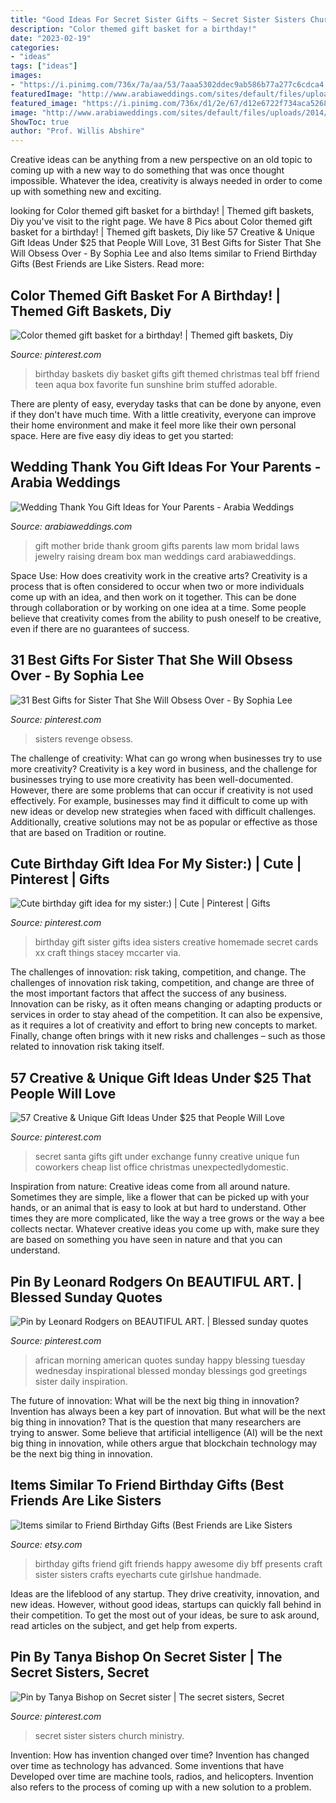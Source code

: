 ```yaml
---
title: "Good Ideas For Secret Sister Gifts ~ Secret Sister Sisters Church Ministry"
description: "Color themed gift basket for a birthday!"
date: "2023-02-19"
categories:
- "ideas"
tags: ["ideas"]
images:
- "https://i.pinimg.com/736x/7a/aa/53/7aaa5302ddec9ab586b77a277c6cdca4.jpg"
featuredImage: "http://www.arabiaweddings.com/sites/default/files/uploads/2014/12/17/mother_of_the_bride_gift.jpg"
featured_image: "https://i.pinimg.com/736x/d1/2e/67/d12e6722f734aca52687817aa5cf1961.jpg"
image: "http://www.arabiaweddings.com/sites/default/files/uploads/2014/12/17/mother_of_the_bride_gift.jpg"
ShowToc: true
author: "Prof. Willis Abshire"
---
```



Creative ideas can be anything from a new perspective on an old topic to coming up with a new way to do something that was once thought impossible. Whatever the idea, creativity is always needed in order to come up with something new and exciting.

	

		
looking for Color themed gift basket for a birthday! | Themed gift baskets, Diy you've visit to the right page. We have 8 Pics about Color themed gift basket for a birthday! | Themed gift baskets, Diy like 57 Creative &amp; Unique Gift Ideas Under $25 that People Will Love, 31 Best Gifts for Sister That She Will Obsess Over - By Sophia Lee and also Items similar to Friend Birthday Gifts (Best Friends are Like Sisters. Read more:
		
    
## Color Themed Gift Basket For A Birthday! | Themed Gift Baskets, Diy

<img loading=lazy src="https://i.pinimg.com/736x/7a/aa/53/7aaa5302ddec9ab586b77a277c6cdca4.jpg" onerror="this.onerror=null;this.src='https://tse1.mm.bing.net/th?id=OIP.hsuJCKjP2VqSlJkLa7cW6QHaJ3&amp;pid=15.1';" alt="Color themed gift basket for a birthday! | Themed gift baskets, Diy">

_Source: pinterest.com_

>birthday baskets diy basket gifts gift themed christmas teal bff friend teen aqua box favorite fun sunshine brim stuffed adorable. 

	

There are plenty of easy, everyday tasks that can be done by anyone, even if they don't have much time. With a little creativity, everyone can improve their home environment and make it feel more like their own personal space. Here are five easy diy ideas to get you started: 

    
## Wedding Thank You Gift Ideas For Your Parents - Arabia Weddings

<img loading=lazy src="http://www.arabiaweddings.com/sites/default/files/uploads/2014/12/17/mother_of_the_bride_gift.jpg" onerror="this.onerror=null;this.src='https://tse4.mm.bing.net/th?id=OIP.iZrkcwJui1xXJj_sQz_bKAHaKs&amp;pid=15.1';" alt="Wedding Thank You Gift Ideas for Your Parents - Arabia Weddings">

_Source: arabiaweddings.com_

>gift mother bride thank groom gifts parents law mom bridal laws jewelry raising dream box man weddings card arabiaweddings. 

	

Space Use: How does creativity work in the creative arts?
Creativity is a process that is often considered to occur when two or more individuals come up with an idea, and then work on it together. This can be done through collaboration or by working on one idea at a time. Some people believe that creativity comes from the ability to push oneself to be creative, even if there are no guarantees of success.

    
## 31 Best Gifts For Sister That She Will Obsess Over - By Sophia Lee

<img loading=lazy src="https://i.pinimg.com/736x/2a/03/a6/2a03a6404fad800368873ee426a99e5e.jpg" onerror="this.onerror=null;this.src='https://tse2.mm.bing.net/th?id=OIP.uFR-1qjOlZaPbYKWIxbE1wHaLH&amp;pid=15.1';" alt="31 Best Gifts for Sister That She Will Obsess Over - By Sophia Lee">

_Source: pinterest.com_

>sisters revenge obsess. 

	

The challenge of creativity: What can go wrong when businesses try to use more creativity?
Creativity is a key word in business, and the challenge for businesses trying to use more creativity has been well-documented. However, there are some problems that can occur if creativity is not used effectively. For example, businesses may find it difficult to come up with new ideas or develop new strategies when faced with difficult challenges. Additionally, creative solutions may not be as popular or effective as those that are based on Tradition or routine.

    
## Cute Birthday Gift Idea For My Sister:) | Cute | Pinterest | Gifts

<img loading=lazy src="https://s-media-cache-ak0.pinimg.com/736x/81/55/02/815502dd18b9bdcaea624bacc2986bb6.jpg" onerror="this.onerror=null;this.src='https://tse4.mm.bing.net/th?id=OIP.Xl2hQNo7X2ZayWDe6IPP3gHaJ3&amp;pid=15.1';" alt="Cute birthday gift idea for my sister:) | Cute | Pinterest | Gifts">

_Source: pinterest.com_

>birthday gift sister gifts idea sisters creative homemade secret cards xx craft things stacey mccarter via. 

	

The challenges of innovation: risk taking, competition, and change.
The challenges of innovation risk taking, competition, and change are three of the most important factors that affect the success of any business. Innovation can be risky, as it often means changing or adapting products or services in order to stay ahead of the competition. It can also be expensive, as it requires a lot of creativity and effort to bring new concepts to market. Finally, change often brings with it new risks and challenges – such as those related to innovation risk taking itself.

    
## 57 Creative &amp; Unique Gift Ideas Under $25 That People Will Love

<img loading=lazy src="https://i.pinimg.com/736x/d1/2e/67/d12e6722f734aca52687817aa5cf1961.jpg" onerror="this.onerror=null;this.src='https://tse2.mm.bing.net/th?id=OIP.yVTMV1islCK4wmhLuiowjAHaLG&amp;pid=15.1';" alt="57 Creative &amp; Unique Gift Ideas Under $25 that People Will Love">

_Source: pinterest.com_

>secret santa gifts gift under exchange funny creative unique fun coworkers cheap list office christmas unexpectedlydomestic. 

	

Inspiration from nature:
Creative ideas come from all around nature. Sometimes they are simple, like a flower that can be picked up with your hands, or an animal that is easy to look at but hard to understand. Other times they are more complicated, like the way a tree grows or the way a bee collects nectar. Whatever creative ideas you come up with, make sure they are based on something you have seen in nature and that you can understand.

    
## Pin By Leonard Rodgers On BEAUTIFUL ART. | Blessed Sunday Quotes

<img loading=lazy src="https://i.pinimg.com/736x/24/ed/ff/24edfff94dc46f1f737e7cc61f877a11--black-art-daily-inspiration.jpg" onerror="this.onerror=null;this.src='https://tse1.mm.bing.net/th?id=OIP.Uny0jtQFdUVMBCsqJSt21wHaFj&amp;pid=15.1';" alt="Pin by Leonard Rodgers on BEAUTIFUL ART. | Blessed sunday quotes">

_Source: pinterest.com_

>african morning american quotes sunday happy blessing tuesday wednesday inspirational blessed monday blessings god greetings sister daily inspiration. 

	

The future of innovation: What will be the next big thing in innovation?
Invention has always been a key part of innovation. But what will be the next big thing in innovation? That is the question that many researchers are trying to answer. Some believe that artificial intelligence (AI) will be the next big thing in innovation, while others argue that blockchain technology may be the next big thing in innovation.

    
## Items Similar To Friend Birthday Gifts (Best Friends Are Like Sisters

<img loading=lazy src="https://img1.etsystatic.com/000/0/6160719/il_570xN.328183703.jpg" onerror="this.onerror=null;this.src='https://tse2.mm.bing.net/th?id=OIP.4eFJ35k9lebd8jBQ5C0-zQHaJ4&amp;pid=15.1';" alt="Items similar to Friend Birthday Gifts (Best Friends are Like Sisters">

_Source: etsy.com_

>birthday gifts friend gift friends happy awesome diy bff presents craft sister sisters crafts eyecharts cute girlshue handmade. 

	

Ideas are the lifeblood of any startup. They drive creativity, innovation, and new ideas. However, without good ideas, startups can quickly fall behind in their competition. To get the most out of your ideas, be sure to ask around, read articles on the subject, and get help from experts.

    
## Pin By Tanya Bishop On Secret Sister | The Secret Sisters, Secret

<img loading=lazy src="https://i.pinimg.com/736x/31/c6/f1/31c6f12fccf68f399a3292fcc8d8d7dd.jpg" onerror="this.onerror=null;this.src='https://tse1.mm.bing.net/th?id=OIP.apYmo9ma-ajq0yq3C-jz4AHaKy&amp;pid=15.1';" alt="Pin by Tanya Bishop on Secret sister | The secret sisters, Secret">

_Source: pinterest.com_

>secret sister sisters church ministry. 

	

Invention: How has invention changed over time?
Invention has changed over time as technology has advanced. Some inventions that have Developed over time are machine tools, radios, and helicopters. Invention also refers to the process of coming up with a new solution to a problem.

